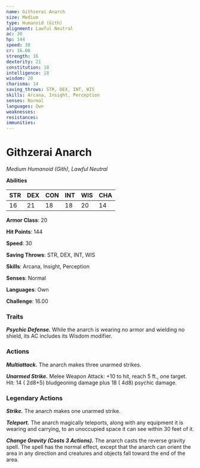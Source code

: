 ```yaml
---
name: Githzerai Anarch
size: Medium
type: Humanoid (Gith)
alignment: Lawful Neutral
ac: 20
hp: 144
speed: 30
cr: 16.00
strength: 16
dexterity: 21
constitution: 18
intelligence: 18
wisdom: 20
charisma: 14
saving_throws: STR, DEX, INT, WIS
skills: Arcana, Insight, Perception
senses: Normal
languages: Own
weaknesses:
resistances:
immunities:
---
```


# Githzerai Anarch

*Medium Humanoid (Gith), Lawful Neutral*

**Abilities**

| STR | DEX | CON | INT | WIS | CHA |
| --- | --- | --- | --- | --- | --- |
| 16 | 21 | 18 | 18 | 20 | 14 |

**Armor Class**: 20

**Hit Points**: 144

**Speed**: 30

**Saving Throws**: STR, DEX, INT, WIS

**Skills**: Arcana, Insight, Perception

**Senses**: Normal

**Languages**: Own

**Challenge**: 16.00


### Traits
***Psychic Defense.*** While the anarch is wearing no armor and wielding no shield, its AC includes its Wisdom modifier.


### Actions
***Multiattack.*** The anarch makes three unarmed strikes.

***Unarmed Strike.*** Melee Weapon Attack:  +10 to hit, reach 5 ft., one target. Hit: 14 ( 2d8+5) bludgeoning damage plus 18 ( 4d8) psychic damage.


### Legendary Actions
***Strike.*** The anarch makes one unarmed strike.

***Teleport.*** The anarch magically teleports, along with any equipment it is wearing and carrying, to an unoccupied space it can see within 30 feet of it.

***Change Gravity (Costs 3 Actions).*** The anarch casts the reverse gravity spell. The spell has the normal effect, except that the anarch can orient the area in any direction and creatures and objects fall toward the end of the area.

